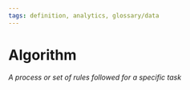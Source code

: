 ```yaml
---
tags: definition, analytics, glossary/data
---
```

#  Algorithm
*A process or set of rules followed for a specific task*